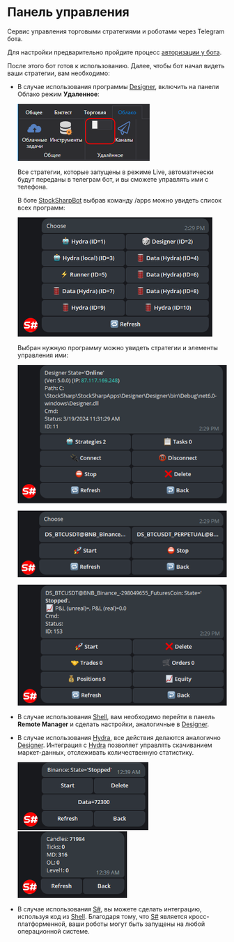 # Панель управления

Сервис управления торговыми стратегиями и роботами через Telegram бота.

Для настройки предварительно пройдите процесс [авторизации у бота](authorization.md).

После этого бот готов к использованию. Далее, чтобы бот начал видеть ваши стратегии, вам необходимо:

- В случае использования программы [Designer](../designer.md), включить на панели Облако режим **Удаленное**:

  ![DesignerRibbon.png](../../images/designerribbon.png)

  Все стратегии, которые запущены в режиме Live, автоматически будут переданы в телеграм бот, и вы сможете управлять ими с телефона.
  
  В боте [StockSharpBot](https://t.me/StockSharpBot) выбрав команду /apps можно увидеть список всех программ:

  ![TelegramControlApps.png](../../images/telegramcontrolapps.png)

  Выбран нужную программу можно увидеть стратегии и элементы управления ими:

  ![TelegramControlApp.png](../../images/telegramcontrolapp.png)

  ![TelegramControlStrategies.png](../../images/telegramcontrolstrategies.png)

  ![TelegramControlStrategy.png](../../images/telegramcontrolstrategy.png)

- В случае использования [Shell](../shell.md), вам необходимо перейти в панель **Remote Manager** и сделать настройки, аналогичные в [Designer](../designer.md).
- В случае использования [Hydra](../hydra.md), все действия делаются аналогично [Designer](../designer.md). Интеграция с [Hydra](../hydra.md) позволяет управлять скачиванием маркет-данных, отслеживать количественную статистику.

  ![TelegramHydra.png](../../images/telegramhydra.png)
  ![TelegramHydraStat.png](../../images/telegramhydrastat.png)

- В случае использования [S\#](../api.md), вы можете сделать интеграцию, используя код из [Shell](../shell.md). Благодаря тому, что [S\#](../api.md) является кросс-платформенной, ваши роботы могут быть запущены на любой операционной системе.